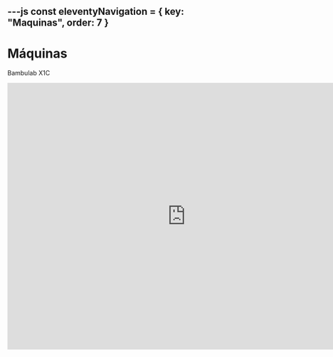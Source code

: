 ---js
const eleventyNavigation = {
 key: "Maquinas",
 order: 7
}
---

# Máquinas

Bambulab X1C

<iframe src="https://calendar.google.com/calendar/embed?src=8c0302cb784a62d9c21f8adcfdf5d95ff807251afdab3fe2c44fb3af3858bc4d%40group.calendar.google.com&ctz=America%2FSantiago" style="border: 0" width="800" height="600" frameborder="0" scrolling="no"></iframe>
